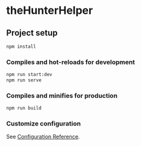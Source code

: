 # theHunterHelper

## Project setup

``` bash
npm install
```

### Compiles and hot-reloads for development

``` bash
npm run start:dev
npm run serve
```

### Compiles and minifies for production

``` bash
npm run build
```

### Customize configuration

See [Configuration Reference](https://cli.vuejs.org/config/).
